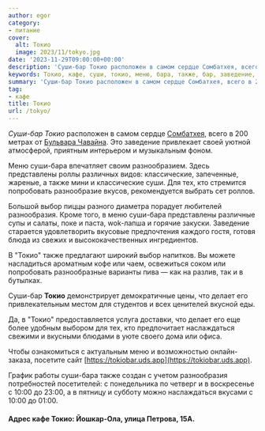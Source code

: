 ```yaml
---
author: egor
category:
- питание
cover:
  alt: Токио
  image: 2023/11/tokyo.jpg
date: '2023-11-29T09:00:00+00:00'
description: 'Суши-бар Токио расположен в самом сердце Сомбатхея, всего в 200 метрах от Бульвара Чавайна. Это заведение привлекает своей уютной атмосферой, приятным...'
keywords: Токио, кафе, суши, токио, меню, бара, также, бар, заведение, представлены, классические, тех, попробовать, выбор, разнообразия, делает, наслаждаться
summary: 'Суши-бар Токио расположен в самом сердце Сомбатхея, всего в 200 метрах от Бульвара Чавайна. Это заведение привлекает своей уютной атмосферой, приятным...'
tag:
- кафе
title: Токио
url: /tokyo/
---
```


_Суши-бар Токио_ расположен в самом сердце [Сомбатхея](/sombathej/), всего в 200 метрах от [Бульвара Чавайна](/chavajna/). Это заведение привлекает своей уютной атмосферой, приятным интерьером и музыкальным фоном.

Меню суши-бара впечатляет своим разнообразием. Здесь представлены роллы различных видов: классические, запеченные, жареные, а также мини и классические суши. Для тех, кто стремится попробовать разнообразие вкусов, рекомендуется выбрать сет роллов.

Большой выбор пиццы разного диаметра порадует любителей разнообразия. Кроме того, в меню суши-бара представлены различные супы и салаты, поке и паста, wok-лапша и горячие закуски. Заведение старается удовлетворить вкусовые предпочтения каждого гостя, готовя блюда из свежих и высококачественных ингредиентов.

В "Токио" также предлагают широкий выбор напитков. Вы можете насладиться ароматным кофе или чаем, освежиться соком или попробовать разнообразные варианты пива — как на разлив, так и в бутылках.

Суши-бар **Токио** демонстрирует демократичные цены, что делает его привлекательным местом для студентов и всех ценителей вкусной еды.

Да, в "Токио" предоставляется услуга доставки, что делает его еще более удобным выбором для тех, кто предпочитает наслаждаться свежими и вкусными блюдами в уюте своего дома или офиса.

Чтобы ознакомиться с актуальным меню и возможностью онлайн-заказа, посетите сайт [https://tokiobar.uds.app](https://tokiobar.uds.app).

График работы суши-бара также создан с учетом разнообразия потребностей посетителей: с понедельника по четверг и в воскресенье с 10:00 до 23:00, а в пятницу и субботу можно наслаждаться вкусами с 10:00 до 01:00.

#### Адрес кафе Токио: Йошкар-Ола, улица Петрова, 15А.